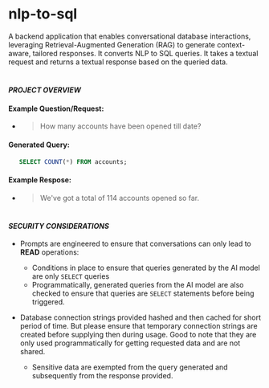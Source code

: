 # nlp-to-sql

A backend application that enables conversational database interactions, leveraging Retrieval-Augmented Generation (RAG) to generate context-aware, tailored responses. It converts NLP to SQL queries. It takes a textual request and returns a textual response based on the queried data.

#

#### *PROJECT OVERVIEW*

#### Example Question/Request:

- > How many accounts have been opened till date?

#### Generated Query:

```sql
   SELECT COUNT(*) FROM accounts;
```

#### Example Respose:

- > We've got a total of 114 accounts opened so far.

#

#### *SECURITY CONSIDERATIONS*

- Prompts are engineered to ensure that conversations can only lead to **READ** operations:

  - Conditions in place to ensure that queries generated by the AI model are only `SELECT` queries
  - Programmatically, generated queries from the AI model are also checked to ensure that queries  are `SELECT` statements before being triggered.

- Database connection strings provided hashed and then cached for short period of time. But please ensure that temporary connection strings are created before supplying then during usage. Good to note that they are only used programmatically for getting requested data and are not shared.
  - Sensitive data are exempted from the query generated and subsequently from the response provided.
